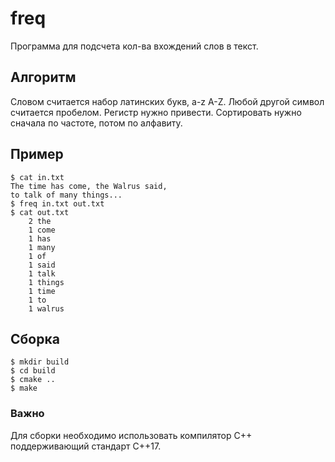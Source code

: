 # freq

Программа для подсчета кол-ва вхождений слов в текст.

## Алгоритм

Словом считается набор латинских букв, a-z A-Z. Любой другой символ считается пробелом. Регистр нужно привести. Сортировать нужно сначала по частоте, потом по алфавиту.

## Пример

```
$ cat in.txt
The time has come, the Walrus said,
to talk of many things...
$ freq in.txt out.txt
$ cat out.txt
    2 the
    1 come
    1 has
    1 many
    1 of
    1 said
    1 talk
    1 things
    1 time
    1 to
    1 walrus
```

## Сборка

```
$ mkdir build
$ cd build
$ cmake ..
$ make
```

### Важно

Для сборки необходимо использовать компилятор C++ поддерживающий стандарт C++17.